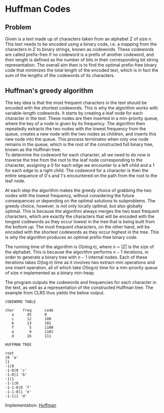 # Huffman Codes

## Problem

Given is a text made up of characters taken from an alphabet $\Sigma$ of size $n$. This text needs to be encoded using a binary code, i.e. a mapping from the characters in $\Sigma$ to binary strings, known as codewords. These codewords are called prefix-free if no codeword is a prefix of another codeword, and their length is defined as the number of bits in their corresponding bit string representation. The overall aim then is to find the optimal prefix-free binary code that minimizes the total length of the encoded text, which is in fact the sum of the lengths of the codewords of its characters.

## Huffman's greedy algorithm

The key idea is that the most frequent characters in the text should be encoded with the shortest codewords. This is why the algorithm works with variable-length codewords. It starts by creating a leaf node for each character in the text. These nodes are then inserted in a min-priority queue, where the key of a node is given by its frequency. The algorithm then repeatedly extracts the two nodes with the lowest frequency from the queue, creates a new node with the two nodes as children, and inserts this new node into the queue. This process terminates when only one node remains in the queue, which is the root of the constructed full binary tree, known as the Huffman tree.  
To determine the codeword for each character, all we need to do now is traverse the tree from the root to the leaf node corresponding to the character, assigning a $0$ for each edge we encounter to a left child and a $1$ for each edge to a right child. The codeword for a character is then the entire sequence of $0$'s and $1$'s encountered on the path from the root to the leaf node.

At each step the algorithm makes the greedy choice of grabbing the two nodes with the lowest frequency, without considering the future consequences or depending on the optimal solutions to subproblems. The greedy choice, however, is not only locally optimal, but also globally optimal. This is because the algorithm always merges the two least frequent characters, which are exactly the characters that will be encoded with the longest codewords as they occur lowest in the tree that is being built from the bottom up. The most frequent characters, on the other hand, will be encoded with the shortest codewords as they occur highest in the tree. This is why the algorithm produces an optimal prefix-free binary code.

The running time of the algorithm is $O(n\log n)$, where $n = |\Sigma|$ is the size of the alphabet. This is because the algorithm performs $n-1$ iterations, in order to generate a binary tree with $n-1$ internal nodes. Each of these iterations takes $O(\log n)$ time as it involves two extract-min operations and one insert operation, all of which take $O(\log n)$ time for a min-priority queue of size $n$ implemented as a binary min-heap.

The program outputs the codewords and frequencies for each character in the text, as well as a representation of the constructed Huffman tree. The example from CLRS thus yields the below output.

```text
CODEWORD TABLE

char    freq      code
   a      45      0
   c      12      100
   b      13      101
   f       5      1100
   e       9      1101
   d      16      111

HUFFMAN TREE

root
|0 'a'
|1
-1|0
-1-0|0 'c'
-1-0|1 'b'
-1|1
-1-1|0
-1-1-0|0 'f'
-1-1-0|1 'e'
-1-1|1 'd'
```

Implementation: [Huffman](https://github.com/pl3onasm/AADS/tree/main/algorithms/greedy/huffman/huffman.c)
